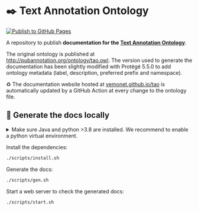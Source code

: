 # ✒️ Text Annotation Ontology

[![Publish to GitHub Pages](https://github.com/vemonet/tao/actions/workflows/publish.yml/badge.svg)](https://github.com/vemonet/tao/actions/workflows/publish.yml)

A repository to publish **documentation for the [Text Annotation Ontology](http://pubannotation.org/ontology/tao.owl)**. 

The original ontology is published at http://pubannotation.org/ontology/tao.owl. The version used to generate the documentation has been slightly modified with Protégé 5.5.0 to add ontology metadata (label, description, preferred prefix and namespace).

♻️ The documentation website hosted at [vemonet.github.io/tao](https://vemonet.github.io/tao) is automatically updated by a GitHub Action at every change to the ontology file.

## 📖 Generate the docs locally

<details><summary>Make sure Java and python >3.8 are installed. We recommend to enable a python virtual environment.</summary>

    Create the virtual environment:
    ```bash
    python -m venv .venv
    ```
    Activate the virtual environment:
    ```bash
    source .venv/bin/activate
    ```
</details>

Install the dependencies:

```bash
./scripts/install.sh
```

Generate the docs:

```bash
./scripts/gen.sh
```

Start a web server to check the generated docs:

```bash
./scripts/start.sh
```